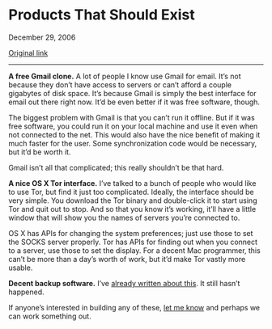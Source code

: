 Products That Should Exist
==========================

December 29, 2006

[Original link](http://www.aaronsw.com/weblog/buildme)

* * * * *

**A free Gmail clone.** A lot of people I know use Gmail for email. It’s
not because they don’t have access to servers or can’t afford a couple
gigabytes of disk space. It’s because Gmail is simply the best interface
for email out there right now. It’d be even better if it was free
software, though.

The biggest problem with Gmail is that you can’t run it offline. But if
it was free software, you could run it on your local machine and use it
even when not connected to the net. This would also have the nice
benefit of making it much faster for the user. Some synchronization code
would be necessary, but it’d be worth it.

Gmail isn’t all that complicated; this really shouldn’t be that hard.

**A nice OS X Tor interface.** I’ve talked to a bunch of people who
would like to use Tor, but find it just too complicated. Ideally, the
interface should be very simple. You download the Tor binary and
double-click it to start using Tor and quit out to stop. And so that you
know it’s working, it’ll have a little window that will show you the
names of servers you’re connected to.

OS X has APIs for changing the system preferences; just use those to set
the SOCKS server properly. Tor has APIs for finding out when you connect
to a server, use those to set the display. For a decent Mac programmer,
this can’t be more than a day’s worth of work, but it’d make Tor vastly
more usable.

**Decent backup software.** I’ve [already written about
this](http://www.aaronsw.com/weblog/lazybackup). It still hasn’t
happened.

If anyone’s interested in building any of these, [let me
know](mailto:me@aaronsw.com) and perhaps we can work something out.
